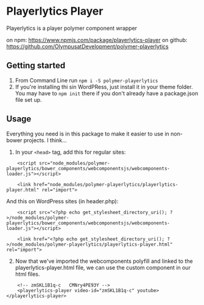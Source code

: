 # Playerlytics Player
Playerlytics is a player polymer component wrapper 

on npm: https://www.npmjs.com/package/playerlytics-player
on github: https://github.com/OlympusatDevelopment/polymer-playerlytics

## Getting started
1. From Command Line run `npm i -S polymer-playerlytics`
2. If you're installing thi sin WordPRess, just install it in your theme folder. You may have to `npm init` there if you don't already have a package.json file set up.


## Usage
Everything you need is in this package to make it easier to use in non-bower projects. I think...

1. In your ```<head>``` tag, add this for regular sites: 
```
    <script src="node_modules/polymer-playerlytics/bower_components/webcomponentsjs/webcomponents-loader.js"></script>

    <link href="node_modules/polymer-playerlytics/playerlytics-player.html" rel="import">
```

And this on WordPress sites (in header.php):
```
    <script src="<?php echo get_stylesheet_directory_uri(); ?>/node_modules/polymer-playerlytics/bower_components/webcomponentsjs/webcomponents-loader.js"></script>

    <link href="<?php echo get_stylesheet_directory_uri(); ?>/node_modules/polymer-playerlytics/playerlytics-player.html" rel="import">
```

2. Now that we've imported the webcomponents polyfill and linked to the playerlytics-player.html file, we can use the custom component in our html files.
```
    <!-- zmSKL1B1q-c   CMNry4PE93Y -->
    <playerlytics-player video-id="zmSKL1B1q-c" youtube></playerlytics-player> 
```



